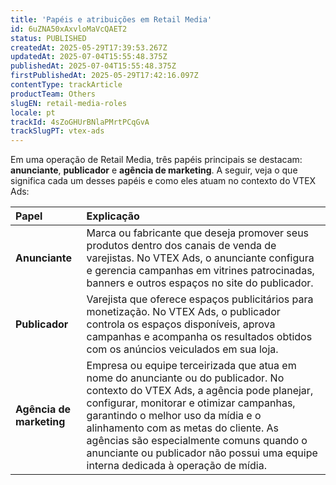 ```yaml
---
title: 'Papéis e atribuições em Retail Media'
id: 6uZNA50xAxvloMaVcQAET2
status: PUBLISHED
createdAt: 2025-05-29T17:39:53.267Z
updatedAt: 2025-07-04T15:55:48.375Z
publishedAt: 2025-07-04T15:55:48.375Z
firstPublishedAt: 2025-05-29T17:42:16.097Z
contentType: trackArticle
productTeam: Others
slugEN: retail-media-roles
locale: pt
trackId: 4sZoGHUrBNlaPMrtPCqGvA
trackSlugPT: vtex-ads
---
```


Em uma operação de Retail Media, três papéis principais se destacam: **anunciante**, **publicador** e **agência de marketing**. A seguir, veja o que significa cada um desses papéis e como eles atuam no contexto do VTEX Ads:

| Papel | Explicação |
| :---- | :---- |
| **Anunciante** | Marca ou fabricante que deseja promover seus produtos dentro dos canais de venda de varejistas. No VTEX Ads, o anunciante configura e gerencia campanhas em vitrines patrocinadas, banners e outros espaços no site do publicador. |
| **Publicador** | Varejista que oferece espaços publicitários para monetização. No VTEX Ads, o publicador controla os espaços disponíveis, aprova campanhas e acompanha os resultados obtidos com os anúncios veiculados em sua loja. |
| **Agência de marketing** | Empresa ou equipe terceirizada que atua em nome do anunciante ou do publicador. No contexto do VTEX Ads, a agência pode planejar, configurar, monitorar e otimizar campanhas, garantindo o melhor uso da mídia e o alinhamento com as metas do cliente. As agências são especialmente comuns quando o anunciante ou publicador não possui uma equipe interna dedicada à operação de mídia. |
